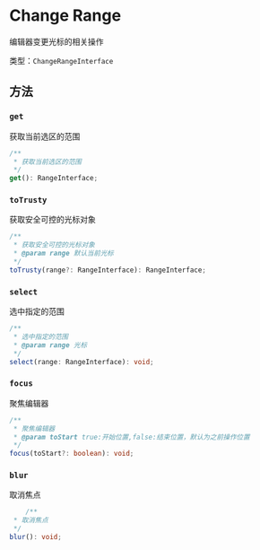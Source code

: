 # Change Range

编辑器变更光标的相关操作

类型：`ChangeRangeInterface`

## 方法

### `get`

获取当前选区的范围

```ts
/**
 * 获取当前选区的范围
 */
get(): RangeInterface;
```

### `toTrusty`

获取安全可控的光标对象

```ts
/**
 * 获取安全可控的光标对象
 * @param range 默认当前光标
 */
toTrusty(range?: RangeInterface): RangeInterface;
```

### `select`

选中指定的范围

```ts
/**
 * 选中指定的范围
 * @param range 光标
 */
select(range: RangeInterface): void;
```

### `focus`

聚焦编辑器

```ts
/**
 * 聚焦编辑器
 * @param toStart true:开始位置,false:结束位置，默认为之前操作位置
 */
focus(toStart?: boolean): void;
```

### `blur`

取消焦点

```ts
	/**
 * 取消焦点
 */
blur(): void;
```
